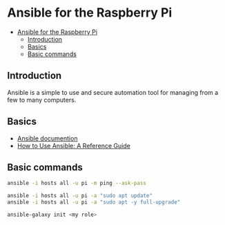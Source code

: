 # Ansible for the Raspberry Pi

- [Ansible for the Raspberry Pi](#ansible-for-the-raspberry-pi)
  - [Introduction](#introduction)
  - [Basics](#basics)
  - [Basic commands](#basic-commands)

## Introduction

Ansible is a simple to use and secure automation tool for managing from a few to many computers.

## Basics

* [Ansible documention](https://docs.ansible.com/ansible/latest/index.html)
* [How to Use Ansible: A Reference Guide](https://www.digitalocean.com/community/cheatsheets/how-to-use-ansible-cheat-sheet-guide)

## Basic commands

```bash
ansible -i hosts all -u pi -m ping --ask-pass
```

```bash
ansible -i hosts all -u pi -a "sudo apt update"
ansible -i hosts all -u pi -a "sudo apt -y full-upgrade"
```

```bash
ansible-galaxy init <my role>
```

